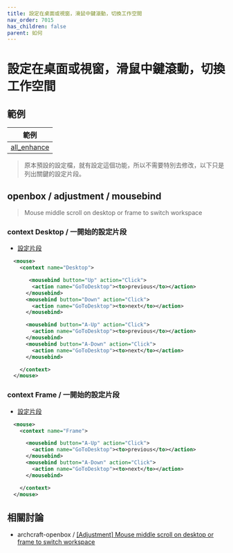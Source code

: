 ```yaml
---
title: 設定在桌面或視窗，滑鼠中鍵滾動，切換工作空間
nav_order: 7015
has_children: false
parent: 如何
---
```



# 設定在桌面或視窗，滑鼠中鍵滾動，切換工作空間


## 範例


| 範例 |
| --- |
| [all_enhance](https://github.com/samwhelp/note-about-openbox/tree/gh-pages/_demo/sample/mousebind-adjustment/openbox/3.6.1/all_enhance) |

> 原本預設的設定檔，就有設定這個功能，所以不需要特別去修改，以下只是列出關鍵的設定片段。


## openbox / adjustment / mousebind

> Mouse middle scroll on desktop or frame to switch workspace

### context Desktop / 一開始的設定片段

* [設定片段](https://github.com/samwhelp/note-about-openbox/blob/gh-pages/_demo/sample/mousebind-adjustment/openbox/3.6.1/all_enhance/asset/orginal/rc.xml#L353-L358)

``` xml
  <mouse>
    <context name="Desktop">

       <mousebind button="Up" action="Click">
        <action name="GoToDesktop"><to>previous</to></action>
      </mousebind>
      <mousebind button="Down" action="Click">
        <action name="GoToDesktop"><to>next</to></action>
      </mousebind>

      <mousebind button="A-Up" action="Click">
        <action name="GoToDesktop"><to>previous</to></action>
      </mousebind>
      <mousebind button="A-Down" action="Click">
        <action name="GoToDesktop"><to>next</to></action>
      </mousebind>

    </context>
  </mouse>
```




### context Frame / 一開始的設定片段

* [設定片段](https://github.com/samwhelp/note-about-openbox/blob/gh-pages/_demo/sample/mousebind-adjustment/openbox/3.6.1/all_enhance/asset/orginal/rc.xml#L563-L575)

``` xml
  <mouse>
    <context name="Frame">

      <mousebind button="A-Up" action="Click">
        <action name="GoToDesktop"><to>previous</to></action>
      </mousebind>
      <mousebind button="A-Down" action="Click">
        <action name="GoToDesktop"><to>next</to></action>
      </mousebind>

    </context>
  </mouse>
```


## 相關討論

* archcraft-openbox / [[Adjustment] Mouse middle scroll on desktop or frame to switch workspace](https://github.com/archcraft-os/archcraft-openbox/issues/11)

